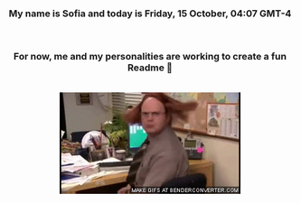 


<div align="center">
<h3 >My name is Sofia and today is Friday, 15 October, 04:07 GMT-4</h3><br>
<h3 >For now, me and my personalities are working to create a fun Readme 👋
</h3><br>
<img src='img/dwight.gif' alt='working...'/>
</div>
